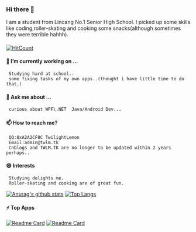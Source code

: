 ### Hi there 👋
I am a student from Lincang No.1 Senior High School.
I picked up some skills like coding,roller-skating and cooking some snacks(although sometimes they were terrible hahhh).
####
[![HitCount](http://hits.dwyl.com/TwilightLemon/TwilightLemon/Lemon-App.svg)](http://hits.dwyl.com/TwilightLemon/TwilightLemon/Lemon-App)

#### 🔭 I’m currently working on ...
     Studying hard at school..
     some fixing tasks of my own apps..(thought i have little time to do that.)
#### 💬 Ask me about ...
     curious about WPF\.NET  Java/Android Dev...
#### 📫 How to reach me?
     QQ:0xA2A2CF8C TwilightLemon
     Email:admin@twlm.tk
     Cnblogs and TWLM.TK are no longer to be updated within 2 years perhaps..
#### 😄 Interests
     Studying delights me.
     Roller-skating and cooking are of great fun.

[![Anurag's github stats](https://github-readme-stats.vercel.app/api?username=TwilightLemon&show_icons=true)](https://github.com/anuraghazra/github-readme-stats)
[![Top Langs](https://github-readme-stats.vercel.app/api/top-langs/?username=TwilightLemon&layout=compact)](https://github.com/anuraghazra/github-readme-stats)

#### ⚡ Top Apps
[![Readme Card](https://github-readme-stats.vercel.app/api/pin/?username=LemonCodeTeam&repo=Lemon-App)](https://github.com/LemonCodeTeam/Lemon-App)
[![Readme Card](https://github-readme-stats.vercel.app/api/pin/?username=LemonCodeTeam&repo=LemonAppForAndroid)](https://github.com/LemonCodeTeam/LemonAppForAndroid)
